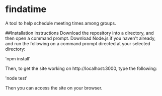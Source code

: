 # findatime
A tool to help schedule meeting times among groups.

##Installation instructions
Download the repository into a directory, and then open a command prompt. Download Node.js if you haven't already, and run the following on a command prompt directed at your selected directory:

'npm install'

Then, to get the site working on http://localhost:3000, type the following:

'node test'

Then you can access the site on your browser.

